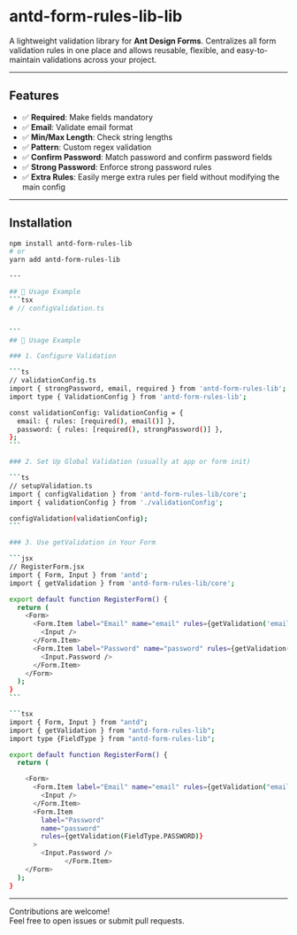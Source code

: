 # antd-form-rules-lib-lib

A lightweight validation library for **Ant Design Forms**. Centralizes all form validation rules in one place and allows reusable, flexible, and easy-to-maintain validations across your project.

---

## Features

- ✅ **Required**: Make fields mandatory
- ✅ **Email**: Validate email format
- ✅ **Min/Max Length**: Check string lengths
- ✅ **Pattern**: Custom regex validation
- ✅ **Confirm Password**: Match password and confirm password fields
- ✅ **Strong Password**: Enforce strong password rules
- ✅ **Extra Rules**: Easily merge extra rules per field without modifying the main config

---

## Installation

````bash
npm install antd-form-rules-lib
# or
yarn add antd-form-rules-lib

---

## 📖 Usage Example
```tsx
# // configValidation.ts


```
## 📖 Usage Example

### 1. Configure Validation

```ts
// validationConfig.ts
import { strongPassword, email, required } from 'antd-form-rules-lib';
import type { ValidationConfig } from 'antd-form-rules-lib';

const validationConfig: ValidationConfig = {
  email: { rules: [required(), email()] },
  password: { rules: [required(), strongPassword()] },
};
```

### 2. Set Up Global Validation (usually at app or form init)

```ts
// setupValidation.ts
import { configValidation } from 'antd-form-rules-lib/core';
import { validationConfig } from './validationConfig';

configValidation(validationConfig);
```

### 3. Use getValidation in Your Form

```jsx
// RegisterForm.jsx
import { Form, Input } from 'antd';
import { getValidation } from 'antd-form-rules-lib/core';

export default function RegisterForm() {
  return (
    <Form>
      <Form.Item label="Email" name="email" rules={getValidation('email')}>
        <Input />
      </Form.Item>
      <Form.Item label="Password" name="password" rules={getValidation('password')}>
        <Input.Password />
      </Form.Item>
    </Form>
  );
}
```

```tsx
import { Form, Input } from "antd";
import { getValidation } from "antd-form-rules-lib";
import type {FieldType } from "antd-form-rules-lib";

export default function RegisterForm() {
  return (

    <Form>
      <Form.Item label="Email" name="email" rules={getValidation("email")}>
        <Input />
      </Form.Item>
      <Form.Item
        label="Password"
        name="password"
        rules={getValidation(FieldType.PASSWORD)}
      >
        <Input.Password />
              </Form.Item>
    </Form>
  );
}
````

---

Contributions are welcome!  
Feel free to open issues or submit pull requests.
